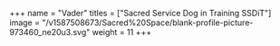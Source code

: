 +++
name = "Vader"
titles = ["Sacred Service Dog in Training SSDiT"]
image = "/v1587508673/Sacred%20Space/blank-profile-picture-973460_ne20u3.svg"
weight = 11
+++